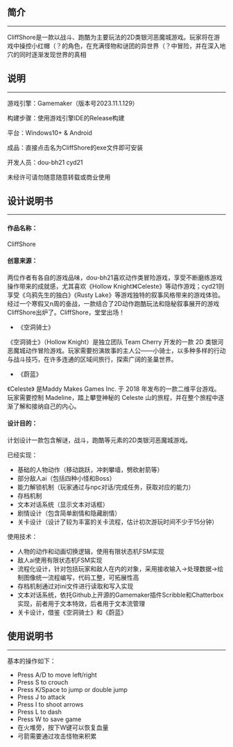 ## 简介

------

CliffShore是一款以战斗、跑酷为主要玩法的2D类银河恶魔城游戏。玩家将在游戏中操控小红帽（？的角色，在充满怪物和谜团的异世界（？中冒险，并在深入地穴的同时逐渐发现世界的真相

## 说明

------

游戏引擎：Gamemaker（版本号2023.11.1.129）

构建步骤：使用游戏引擎IDE的Release构建

平台：Windows10+ & Android

成品：直接点击名为CliffShore的exe文件即可安装

开发人员：dou-bh21 cyd21

未经许可请勿随意随意转载或商业使用

## 设计说明书

------

#### 作品名称：

CliffShore

#### 创意来源：

两位作者有各自的游戏品味，dou-bh21喜欢动作类冒险游戏，享受不断磨练游戏操作带来的成就感，尤其喜欢《Hollow Knight》《Celeste》等动作游戏；cyd21则享受《乌鸦先生的独白》《Rusty Lake》等游戏独特的叙事风格带来的游戏体验。经过一个寒假又n周的奋战，一款结合了2D动作跑酷玩法和隐秘叙事展开的游戏CliffShore出炉了。CliffShore，堂堂出场！

- 《空洞骑士》

《空洞骑士》（Hollow Knight）是独立团队 Team Cherry 开发的一款 2D 类银河恶魔城动作冒险游戏。玩家需要扮演故事的主人公——小骑士，以多种多样的行动与战斗技巧，在许多连通的区域间旅行，探索广阔的圣巢世界。

- 《蔚蓝》

《Celeste》 是Maddy Makes Games Inc. 于 2018 年发布的一款二维平台游戏。玩家需要控制 Madeline，踏上攀登神秘的 Celeste 山的旅程，并在整个旅程中逐渐了解和接纳自己的内心。

#### 设计目的：

计划设计一款包含解谜，战斗，跑酷等元素的2D类银河恶魔城游戏。

已经实现：

- 基础的人物动作（移动跳跃，冲刺攀墙，劈砍射箭等）
- 部分敌人ai（包括四种小怪和Boss）
- 能力解锁机制（玩家通过与npc对话/完成任务，获取对应的能力）
- 存档机制
- 文本对话系统（显示文本对话框）
- 剧情设计（包含简单剧情和隐藏剧情）
- 关卡设计（设计了较为丰富的关卡流程，估计初次游玩时间不少于15分钟）

使用技术：

- 人物的动作和动画切换逻辑，使用有限状态机FSM实现
- 敌人ai使用有限状态机FSM实现
- 流程化设计，针对包括玩家和敌人在内的对象，采用接收输入→处理数据→绘制图像统一流程编写，代码工整，可拓展性高
- 存档机制通过对ini文件进行读取和写入实现
- 文本对话系统，依托Github上开源的Gamemaker插件Scribble和Chatterbox实现，前者用于文本特效，后者用于文本流管理
- 关卡设计，借鉴《空洞骑士》和《蔚蓝》

## 使用说明书

------

基本的操作如下：

- Press A/D to move left/right 
- Press S to crouch 
- Press K/Space to jump or double jump 
- Press J to attack 
- Press I to shoot arrows
- Press L to dash
- Press W to save game
- 在火堆旁，按下W键可以恢复血量
- 弓箭需要通过攻击怪物来积累
